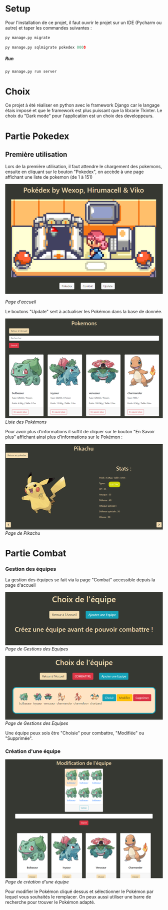 # Setup

Pour l'installation de ce projet, il faut ouvrir le projet sur un IDE (Pycharm ou autre) et taper les commandes suivantes : 

``` python
py manage.py migrate
```

``` python
py manage.py sqlmigrate pokedex 0008
```

##### Run 

``` python
py manage.py run server
```

# Choix 

Ce projet à été réaliser en python avec le framework Django car le langage étais imposé et que le framework est plus puissant que la librarie Tkinter.
Le choix du "Dark mode" pour l'application est un choix des developpeurs.
# Partie Pokedex

## Première utilisation

Lors de la première utilisation, il faut attendre le chargement des pokemons, ensuite en cliquant sur le bouton "Pokedex", on accède à une page affichant une liste de pokemon (de 1 à 151)

![Homepage](https://github.com/Wexop/EvalPythonPokedexB3/blob/master/AssetsDocs/Pasted%20image%2020231220161655.png?raw=true)

*Page d'accueil*

Le boutons "Update" sert à actualiser les Pokémon dans la base de donnée.

![PokemonList](https://github.com/Wexop/EvalPythonPokedexB3/blob/master/AssetsDocs/Pasted%20image%2020231220161617.png?raw=true)
*Liste des Pokémons*

Pour avoir plus d'informations il suffit de cliquer sur le bouton "En Savoir plus" affichant ainsi plus d'informations sur le Pokémon :

![Pikaaaaa](https://github.com/Wexop/EvalPythonPokedexB3/blob/master/AssetsDocs/Pasted%20image%2020231220161918.png?raw=true)
*Page de Pikachu*
# Partie Combat

### Gestion des équipes 

La gestion des équipes se fait via la page "Combat" accessible depuis la page d'accueil

![GestionEquipe2](https://github.com/Wexop/EvalPythonPokedexB3/blob/master/AssetsDocs/Pasted%20image%2020240111085827.png?raw=true)
*Page de Gestions des Equipes*

![GestionEquipe2](https://github.com/Wexop/EvalPythonPokedexB3/blob/master/AssetsDocs/Pasted%20image%2020240111084616.png?raw=true)
*Page de Gestions des Equipes*

Une équipe peux sois être "Choisie" pour combattre, "Modifiée" ou "Supprimée".

### Création d'une équipe

![CréaEquipe](https://github.com/Wexop/EvalPythonPokedexB3/blob/master/AssetsDocs/Pasted%20image%2020240111084842.png?raw=true)
*Page de création d'une équipe*

Pour modifier le Pokémon cliqué dessus et sélectionner le Pokémon par lequel vous souhaités le remplacer.
On peux aussi utiliser une barre de recherche pour trouver le Pokémon adapté.


